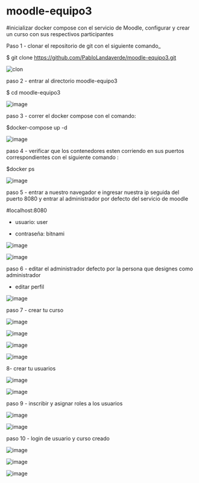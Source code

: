 # moodle-equipo3

#inicializar docker compose con el servicio de Moodle, configurar y crear un curso con sus respectivos participantes


Paso 1 - clonar el repositorio de git con el siguiente comando_

$ git clone https://github.com/PabloLandaverde/moodle-equipo3.git

![clon](https://github.com/PabloLandaverde/moodle-equipo3/assets/115749532/0c67b781-6cf9-4770-be33-b863cba5ac40)


paso 2 - entrar al directorio moodle-equipo3

$ cd moodle-equipo3

![image](https://github.com/PabloLandaverde/moodle-equipo3/assets/115749532/35dcd306-6ef5-438e-909a-ed0be54ff789)


paso 3 - correr el docker compose con el comando:

$docker-compose up -d

![image](https://github.com/PabloLandaverde/moodle-equipo3/assets/115749532/532dbe26-cc3b-45c6-8ee6-978b1996ac06)



paso 4 - verificar que los contenedores esten corriendo en sus puertos correspondientes con el siguiente comando :

$docker ps

![image](https://github.com/PabloLandaverde/moodle-equipo3/assets/115749532/45cd11a2-ba4a-4782-99ae-0720761d5685)

paso 5 - entrar a nuestro navegador e ingresar nuestra ip seguida del puerto 8080 y entrar al administrador por defecto del servicio de moodle

#localhost:8080

- usuario: user

- contraseña: bitnami 

![image](https://github.com/PabloLandaverde/moodle-equipo3/assets/115749532/bb44a658-a30d-478b-8693-936731363ae0)



![image](https://github.com/PabloLandaverde/moodle-equipo3/assets/115749532/513f230f-5f6b-4f3f-8d03-a5475eb59c7a)


paso 6 - editar el administrador defecto por la persona que designes como administrador

- editar perfil 

![image](https://github.com/PabloLandaverde/moodle-equipo3/assets/115749532/a0078f20-b4d9-4eb5-baec-0e01501927e3)

paso 7 - crear tu curso

![image](https://github.com/PabloLandaverde/moodle-equipo3/assets/115749532/abf7016a-08dd-4f45-8dbb-2d782d6e2d8b)


![image](https://github.com/PabloLandaverde/moodle-equipo3/assets/115749532/b54bf8e8-e149-4666-83ab-0e3bcadaade3)


![image](https://github.com/PabloLandaverde/moodle-equipo3/assets/115749532/d26759c1-d64c-4cf2-8136-02ae1d684f0b)


![image](https://github.com/PabloLandaverde/moodle-equipo3/assets/115749532/70763b7f-0614-4f89-87ae-2d509cf36b8a)


8- crear tu usuarios

![image](https://github.com/PabloLandaverde/moodle-equipo3/assets/115749532/cacc505a-cd24-4c8a-82ee-63e66860e936)


![image](https://github.com/PabloLandaverde/moodle-equipo3/assets/115749532/5ef2973d-9421-4fed-92de-898b31ce2b03)


paso 9 - inscribir y asignar roles a los usuarios

![image](https://github.com/PabloLandaverde/moodle-equipo3/assets/115749532/f85ed121-4dcd-4804-a988-24e75656989e)


![image](https://github.com/PabloLandaverde/moodle-equipo3/assets/115749532/128610fd-0d58-42ce-9079-eda509de9627)

paso 10 - login de usuario y curso creado

![image](https://github.com/PabloLandaverde/moodle-equipo3/assets/115749532/fe0d4cfd-eb3d-494d-abbc-770954917950)


![image](https://github.com/PabloLandaverde/moodle-equipo3/assets/115749532/4e18ad61-81c9-41a0-bf1c-5b9633d3cf73)


![image](https://github.com/PabloLandaverde/moodle-equipo3/assets/115749532/51ca502e-0425-4c88-9ed9-c8187b0f7e92)





























